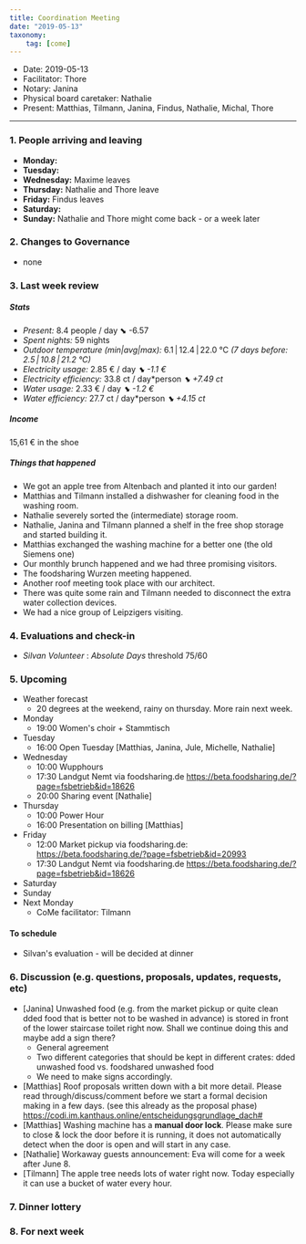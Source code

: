 ```yaml
---
title: Coordination Meeting
date: "2019-05-13"
taxonomy:
    tag: [come]
---
```


- Date: 2019-05-13
- Facilitator: Thore
- Notary: Janina
- Physical board caretaker: Nathalie
- Present: Matthias, Tilmann, Janina, Findus, Nathalie, Michal, Thore

----
<!-- 0. Minute of silence -->

### 1. People arriving and leaving
- **Monday:**
- **Tuesday:** 
- **Wednesday:** Maxime leaves
- **Thursday:** Nathalie and Thore leave
- **Friday:** Findus leaves
- **Saturday:** 
- **Sunday:** Nathalie and Thore might come back - or a week later

### 2. Changes to Governance
- none

### 3. Last week review 
##### Stats
<!-- Read counters in heating room and append to water.csv and gas.csv in https://gitlab.com/kanthaus/kanthaus-public/tree/master/resourcesUsed, update the residence record (https://gitlab.com/kanthaus/kanthaus-private/blob/master/residenceRecord.csv) otherwise the script will complain -->
<!-- press the play button on https://gitlab.com/kanthaus/kanthaus-private/pipeline_schedules and it will print to #kanthaus-residence -->

- *Present:* 8.4 people / day ⬊  -6.57
- *Spent nights:* 59 nights
- *Outdoor temperature (min|avg|max):* 6.1 | 12.4 | 22.0 °C _(7 days before: 2.5 | 10.8 | 21.2 °C)_
- *Electricity usage:* 2.85 € / day _⬊ -1.1 €_
- *Electricity efficiency:* 33.8 ct / day*person _⬊ +7.49 ct_
- *Water usage:* 2.33 € / day _⬊ -1.2 €_
- *Water efficiency:* 27.7 ct / day*person _⬊ +4.15 ct_

##### Income 
<!-- please check the shoe and the jar -->
15,61 € in the shoe

##### Things that happened
- We got an apple tree from Altenbach and planted it into our garden!
- Matthias and Tilmann installed a dishwasher for cleaning food in the washing room.
- Nathalie severely sorted the (intermediate) storage room.
- Nathalie, Janina and Tilmann planned a shelf in the free shop storage and started building it.
- Matthias exchanged the washing machine for a better one (the old Siemens one)
- Our monthly brunch happened and we had three promising visitors.
- The foodsharing Wurzen meeting happened.
- Another roof meeting took place with our architect.
- There was quite some rain and Tilmann needed to disconnect the extra water collection devices.
- We had a nice group of Leipzigers visiting.

### 4. Evaluations and check-in
- *Silvan* _Volunteer_ : _Absolute Days_ threshold 75/60


### 5. Upcoming <!-- https://cloud.kanthaus.online/apps/calendar/ -->
<!-- no scheduling tool for this week -->
- Weather forecast <!-- https://www.accuweather.com/en/de/wurzen/04808/weather-forecast/171287 -->
    - 20 degrees at the weekend, rainy on thursday. More rain next week.
- Monday
    - 19:00 Women's choir + Stammtisch
- Tuesday
    - 16:00 Open Tuesday [Matthias, Janina, Jule, Michelle, Nathalie]
- Wednesday
    - 10:00 Wupphours
    - 17:30 Landgut Nemt via foodsharing.de https://beta.foodsharing.de/?page=fsbetrieb&id=18626
    - 20:00 Sharing event [Nathalie]
- Thursday
    - 10:00 Power Hour
    - 16:00 Presentation on billing [Matthias]
- Friday
    - 12:00 Market pickup via foodsharing.de: https://beta.foodsharing.de/?page=fsbetrieb&id=20993
    - 17:30 Landgut Nemt via foodsharing.de https://beta.foodsharing.de/?page=fsbetrieb&id=18626
- Saturday
- Sunday
- Next Monday
    - CoMe facilitator: Tilmann

#### To schedule
- Silvan's evaluation - will be decided at dinner


### 6. Discussion (e.g. questions, proposals, updates, requests, etc) 
<!-- can also include discussions about cooking and heating -->
- [Janina] Unwashed food (e.g. from the market pickup or quite clean dded food that is better not to be washed in advance) is stored in front of the lower staircase toilet right now. Shall we continue doing this and maybe add a sign there?
    - General agreement
    - Two different categories that should be kept in different crates: dded unwashed food vs. foodshared unwashed food
    - We need to make signs accordingly.
- [Matthias] Roof proposals written down with a bit more detail. Please read through/discuss/comment before we start a formal decision making in a few days. (see this already as the proposal phase) https://codi.im.kanthaus.online/entscheidungsgrundlage_dach#
- [Matthias] Washing machine has a **manual door lock**. Please make sure to close & lock the door before it is running, it does not automatically detect when the door is open and will start in any case.
- [Nathalie] Workaway guests announcement: Eva will come for a week after June 8.
- [Tilmann] The apple tree needs lots of water right now. Today especially it can use a bucket of water every hour.


### 7. Dinner lottery


### 8. For next week


